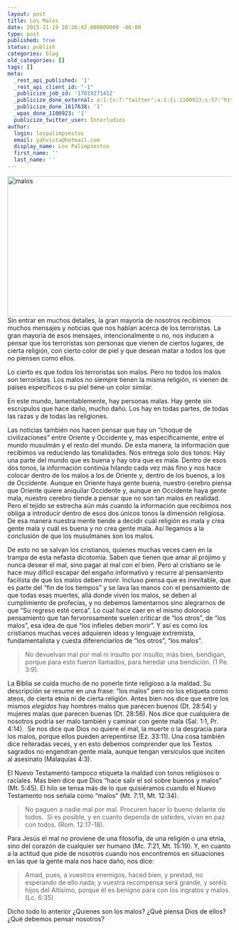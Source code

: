 ```yaml
---
layout: post
title: Los Malos
date: 2015-11-19 20:26:42.000000000 -06:00
type: post
published: true
status: publish
categories: blog
old_categories: []
tags: []
meta:
  _rest_api_published: '1'
  _rest_api_client_id: "-1"
  _publicize_job_id: '17019271412'
  _publicize_done_external: a:1:{s:7:"twitter";a:1:{i:1100923;s:57:"https://twitter.com/Interludios/status/667438896377143297";}}
  _publicize_done_1617638: '1'
  _wpas_done_1100923: '1'
  publicize_twitter_user: Interludios
author:
  login: lospalimpsestos
  email: yahvista@hotmail.com
  display_name: Los Palimpsestos
  first_name: ''
  last_name: ''
---
```

<p><img class="alignnone size-full wp-image-2373" src="{{ site.baseurl }}/assets/malos.png" alt="malos" width="560" height="315" /><br />
Sin entrar en muchos detalles, la gran mayoría de nosotros recibimos muchos mensajes y noticias que nos hablan acerca de los terroristas. La gran mayoría de esos mensajes, intencionalmente o no, nos inducen a pensar que los terroristas son personas que vienen de ciertos lugares, de cierta religión, con cierto color de piel y que desean matar a todos los que no piensen como ellos.</p>
<p>Lo cierto es que todos los terroristas son malos. Pero no todos los malos son terroristas. Los malos no siempre tienen la misma religión, ni vienen de países específicos o su piel tiene un color similar.</p>
<p>En este mundo, lamentablemente, hay personas malas. Hay gente sin escrúpulos que hace daño, mucho daño. Los hay en todas partes, de todas las razas y de todas las religiones.</p>
<p>Las noticias también nos hacen pensar que hay un “choque de civilizaciones” entre Oriente y Occidente y, mas específicamente, entre el mundo musulmán y el resto del mundo. De esta manera, la información que recibimos va reduciendo las tonalidades. Nos entrega solo dos tonos: Hay una parte del mundo que es buena y hay otra que es mala. Dentro de esos dos tonos, la información continúa hilando cada vez más fino y nos hace colocar dentro de los malos a los de Oriente y, dentro de los buenos, a los de Occidente. Aunque en Oriente haya gente buena, nuestro cerebro piensa que Oriente quiere aniquilar Occidente y, aunque en Occidente haya gente mala, nuestro cerebro tiende a pensar que no son tan malos en realidad. Pero el tejido se estrecha aún más cuando la información que recibimos nos obliga a introducir dentro de esos dos únicos tonos la dimensión religiosa. De esa manera nuestra mente tiende a decidir cuál religión es mala y crea gente mala y cuál es buena y no crea gente mala. Así llegamos a la conclusión de que los musulmanes son los malos.</p>
<p>De esto no se salvan los cristianos, quienes muchas veces caen en la trampa de esta nefasta dicotomía. Saben que tienen que amar al prójimo y nunca desear el mal, sino pagar al mal con el bien. Pero al cristiano se le hace muy difícil escapar del engaño informativo y recurre al pensamiento facilista de que los malos deben morir. Incluso piensa que es inevitable, que es parte del “fin de los tiempos” y se lava las manos con el pensamiento de que todas esas muertes, allá donde viven los malos, se deben al cumplimiento de profecías, y no debemos lamentarnos sino alegrarnos de que “Su regreso esté cerca”. Lo cual hace caer en el mismo doloroso pensamiento que tan fervorosamente suelen criticar de “los otros”, de “los malos”, esa idea de que “los infieles deben morir”. Y así es como los cristianos muchas veces adquieren ideas y lenguaje extremista, fundamentalista y cuesta diferenciarlos de “los otros”, “los malos”.</p>
<blockquote><p>No devuelvan mal por mal ni insulto por insulto; más bien, bendigan, porque para esto fueron llamados, para heredar una bendición. (1 Pe. 3:9).</p></blockquote>
<p>La Biblia se cuida mucho de no ponerle tinte religioso a la maldad. Su descripción se resume en una frase: “los malos” pero no los etiqueta como ateos, de cierta etnia ni de cierta religión. Antes bien nos dice que entre los mismos <em>elegidos</em> hay hombres malos que parecen buenos (Dt. 28:54) y mujeres malas que parecen buenas (Dt. 28:56). Nos dice que cualquiera de nosotros podría ser malo también y caminar con gente mala (Sal. 1:1, Pr. 4:14).  Se nos dice que Dios no quiere el mal, la muerte o la desgracia para los malos, porque ellos pueden arrepentirse (Ez. 33:11). Una cosa también dice reiteradas veces, y en esto debemos comprender que los Textos sagrados no engendran gente mala, aunque tengan versículos que inciten al asesinato (Malaquías 4:3).</p>
<p>El Nuevo Testamento tampoco etiqueta la maldad con tonos religiosos o raciales. Mas bien dice que Dios “hace salir el sol sobre buenos y malos” (Mt. 5:45). El hilo se tensa más de lo que quisiéramos cuando el Nuevo Testamento nos señala como “malos” (Mt. 7:11, Mt. 12:34).</p>
<blockquote><p>No paguen a nadie mal por mal. Procuren hacer lo bueno delante de todos.  Si es posible, y en cuanto dependa de ustedes, vivan en paz con todos. (Rom. 12:17-18).</p></blockquote>
<p>Para Jesús el mal no proviene de una filosofía, de una religión o una etnia, sino del corazón de cualquier ser humano (Mc. 7:21, Mt. 15:19). Y, en cuanto a la actitud que pide de nosotros cuando nos encontremos en situaciones en las que la gente mala nos hace daño, nos dice:</p>
<blockquote><p>Amad, pues, a vuestros enemigos, haced bien, y prestad, no esperando de ello nada; y vuestra recompensa será grande, y seréis hijos del Altísimo, porque él es benigno para con los ingratos y malos. (Lc. 6:35).</p></blockquote>
<p>Dicho todo lo anterior ¿Quienes son los malos? ¿Qué piensa Dios de ellos? ¿Qué debemos pensar nosotros?</p>
